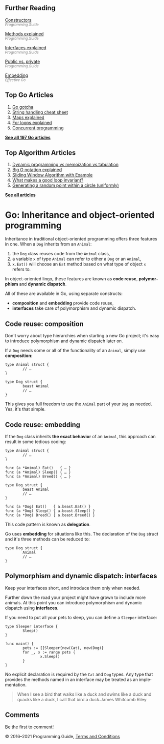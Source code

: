 <span class="underline"></span>

<span class="underline"></span>

## Further Reading

[Constructors](constructor-best-practice.html)  
<span style="color: grey; font-style: italic; font-size: smaller">Programming.Guide</span>

[Methods explained](methods-explained.html)  
<span style="color: grey; font-style: italic; font-size: smaller">Programming.Guide</span>

[Interfaces explained](interfaces-explained.html)  
<span style="color: grey; font-style: italic; font-size: smaller">Programming.Guide</span>

[Public vs. private](public-private.html)  
<span style="color: grey; font-style: italic; font-size: smaller">Programming.Guide</span>

[Embedding](https://golang.org/doc/effective_go.html#embedding)  
<span style="color: grey; font-style: italic; font-size: smaller">Effective Go</span>

## Top Go Articles

1.  [Go gotcha](go-gotcha.html)
2.  [String handling cheat sheet](string-functions-reference-cheat-sheet.html)
3.  [Maps explained](maps-explained.html)
4.  [For loops explained](for-loop.html)
5.  [Concurrent programming](go-concurrency-tutorial.html)

[**See all 197 Go articles**](index.html)

<span class="underline"></span>

## Top Algorithm Articles

1.  [Dynamic programming vs memoization vs tabulation](../dynamic-programming-vs-memoization-vs-tabulation.html)
2.  [Big O notation explained](../big-o-notation-explained.html)
3.  [Sliding Window Algorithm with Example](../sliding-window-example.html)
4.  [What makes a good loop invariant?](../what-makes-a-good-loop-invariant.html)
5.  [Generating a random point within a circle (uniformly)](../random-point-within-circle.html)

[**See all articles**](../index.html)

# Go: Inheritance and object-oriented programming

Inheritance in traditional object-oriented programming offers three features in one. When a `Dog` inherits from an `Animal`:

1.  the `Dog` class reuses code from the `Animal` class,
2.  a variable `x` of type `Animal` can refer to either a `Dog` or an `Animal`,
3.  `x.Eat()` will choose an `Eat` method based on what type of object `x` refers to.

In object-oriented lingo, these features are known as **code reuse**, **poly­mor­phism** and **dynamic dispatch**.

All of these are available in Go, using separate constructs:

- **composition** and **embedding** provide code reuse,
- **interfaces** take care of polymorphism and dynamic dispatch.

## Code reuse: composition

Don't worry about type hierarchies when starting a new Go project; it's easy to introduce polymorphism and dynamic dispatch later on.

If a `Dog` needs some or all of the functionality of an `Animal`, simply use **composition**:

    type Animal struct {
            // …
    }

    type Dog struct {
            beast Animal
            // …
    }

This gives you full freedom to use the `Animal` part of your `Dog` as needed. Yes, it's that simple.

## Code reuse: embedding

If the `Dog` class inherits **the exact behavior** of an `Animal`, this approach can result in some tedious coding:

    type Animal struct {
            // …
    }

    func (a *Animal) Eat()   { … }
    func (a *Animal) Sleep() { … }
    func (a *Animal) Breed() { … }

    type Dog struct {
            beast Animal
            // …
    }

    func (a *Dog) Eat()   { a.beast.Eat() }
    func (a *Dog) Sleep() { a.beast.Sleep() }
    func (a *Dog) Breed() { a.beast.Breed() }

This code pattern is known as **delegation**.

Go uses **embedding** for situations like this. The declaration of the `Dog` struct and it's three methods can be reduced to:

    type Dog struct {
            Animal
            // …
    }

## Polymorphism and dynamic dispatch: interfaces

Keep your interfaces short, and introduce them only when needed.

Further down the road your project might have grown to include more animals. At this point you can introduce polymorphism and dynamic dispatch using **interfaces**.

If you need to put all your pets to sleep, you can define a `Sleeper` interface:

    type Sleeper interface {
            Sleep()
    }

    func main() {
            pets := []Sleeper{new(Cat), new(Dog)}
            for _, x := range pets {
                    x.Sleep()
            }
    }

No explicit declaration is required by the `Cat` and `Dog` types. Any type that provides the methods named in an inter­face may be treated as an imple­mentation.

> When I see a bird that walks like a duck and swims like a duck and quacks like a duck, I call that bird a duck.<span class="quote-source">James Whitcomb Riley</span>

## Comments

Be the first to comment!

© 2016–2021 Programming.Guide, [Terms and Conditions](../terms-and-conditions.html)
